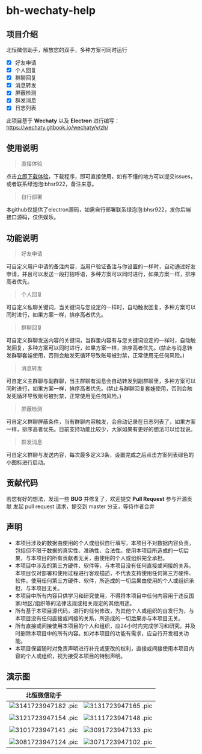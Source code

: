 # bh-wechaty-help

## 项目介绍

北恒微信助手，解放您的双手，多种方案可同时运行

- [x] 好友申请
- [x] 个人回复
- [x] 群聊回复
- [x] 消息转发
- [x] 屏蔽检测
- [x] 群发消息
- [x] 日志列表

此项目基于 **Wechaty** 以及 **Electron** 进行编写：<https://wechaty.gitbook.io/wechaty/v/zh/>


## 使用说明

> 直接体验

点击[立即下载体验](https://github.com/oddfar/notes)，下载程序，即可直接使用，如有不懂的地方可以提交issues，或者联系绿泡泡:bhsr922，备注来意。

> 自行部署

本github仅提供了electron源码，如需自行部署联系绿泡泡:bhsr922，发你后端接口源码，仅供娱乐。



## 功能说明

> 好友申请

可自定义用户申请的备注内容，当用户验证备注与你设置的一样时，自动通过好友申请，并且可以发送一段打招呼语，多种方案可以同时进行，如果方案一样，排序高者优先。

> 个人回复

可自定义私聊关键词，当关键词与您设定的一样时，自动触发回复，多种方案可以同时进行，如果方案一样，排序高者优先。

> 群聊回复

可自定义群聊发送内容的关键词，当群里内容有与您关键词设定的一样时，自动触发回复，多种方案可以同时进行，如果方案一样，排序高者优先。(禁止与消息转发群聊套娃使用，否则会触发死循环导致账号被封禁，正常使用无任何风险。)

> 消息转发

可自定义主群聊与副群聊，当主群聊有消息会自动转发到副群聊里，多种方案可以同时进行，如果方案一样，排序高者优先。(禁止与群聊回复套娃使用，否则会触发死循环导致账号被封禁，正常使用无任何风险。)

> 屏蔽检测

可自定义群聊屏蔽条件，当有群聊内容触发，会自动记录在日志列表了，如果方案一样，排序高者优先。目前支持功能比较少，大家如果有更好的想法可以给我说。

> 群发消息

可自定义群聊与发送内容，每次最多定义3条，设置完成之后点击方案列表绿色的小图标进行启动。

## 贡献代码

若您有好的想法，发现一些 **BUG** 并修复了，欢迎提交 **Pull Request** 参与开源贡献
发起 pull request 请求，提交到 master 分支，等待作者合并


## 声明

- 本项目涉及的数据由使用的个人或组织自行填写，本项目不对数据内容负责，包括但不限于数据的真实性、准确性、合法性。使用本项目所造成的一切后果，与本项目的所有贡献者无关，由使用的个人或组织完全承担。
- 本项目中涉及的第三方硬件、软件等，与本项目没有任何直接或间接的关系。本项目仅对部署和使用过程进行客观描述，不代表支持使用任何第三方硬件、软件。使用任何第三方硬件、软件，所造成的一切后果由使用的个人或组织承担，与本项目无关。
- 本项目中所有内容只供学习和研究使用，不得将本项目中任何内容用于违反国家/地区/组织等的法律法规或相关规定的其他用途。
- 所有基于本项目源代码，进行的任何修改，为其他个人或组织的自发行为，与本项目没有任何直接或间接的关系，所造成的一切后果亦与本项目无关。
- 所有直接或间接使用本项目的个人和组织，应24小时内完成学习和研究，并及时删除本项目中的所有内容。如对本项目的功能有需求，应自行开发相关功能。
- 本项目保留随时对免责声明进行补充或更改的权利，直接或间接使用本项目内容的个人或组织，视为接受本项目的特别声明。


## 演示图

| 北恒微信助手                                                    |                                                              |
| ------------------------------------------------------------ | ------------------------------------------------------------ |
| ![3141723947182 .pic](https://img.picgo.net/2024/08/18/3141723947182_.picb4c9d219115bc945.jpg) | ![3131723947165 .pic](https://img.picgo.net/2024/08/18/3131723947165_.pic9ed23653304662c8.jpg) |
|                                                              |                                                              |
| ![3121723947154 .pic](https://img.picgo.net/2024/08/18/3121723947154_.pic2f9e272bd06f36d0.jpg) | ![3111723947148 .pic](https://img.picgo.net/2024/08/18/3111723947148_.pica4598c5024a97b39.jpg) |
|                                                              |                                                              |
| ![3101723947141 .pic](https://img.picgo.net/2024/08/18/3101723947141_.pic0ba23e40e0db917a.jpg) | ![3091723947133 .pic](https://img.picgo.net/2024/08/18/3091723947133_.pic6a79898438e15d1e.jpg) |
|                                                              |                                                              |
| ![3081723947124 .pic](https://img.picgo.net/2024/08/18/3081723947124_.pic612b93a07b04205c.jpg) | ![3071723947102 .pic](https://img.picgo.net/2024/08/18/3071723947102_.pic6e8f37129de2736d.png) |
